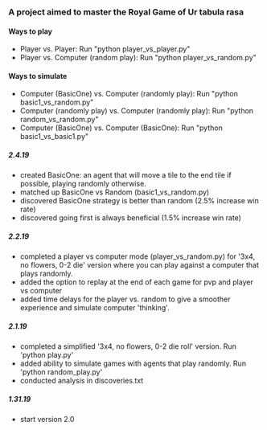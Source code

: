 ### A project aimed to master the Royal Game of Ur tabula rasa

#### Ways to play 
- Player vs. Player: Run "python player_vs_player.py"
- Player vs. Computer (random play): Run "python player_vs_random.py"

#### Ways to simulate
- Computer (BasicOne) vs. Computer (randomly play): Run "python basic1_vs_random.py"
- Computer (randomly play) vs. Computer (randomly play): Run "python random_vs_random.py"
- Computer (BasicOne) vs. Computer (BasicOne): Run "python basic1_vs_basic1.py"

##### 2.4.19 
- created BasicOne: an agent that will move a tile to the end tile if possible, playing randomly otherwise. 
- matched up BasicOne vs Random (basic1_vs_random.py)
- discovered BasicOne strategy is better than random (2.5% increase win rate)
- discovered going first is always beneficial (1.5% increase win rate)

##### 2.2.19
- completed a player vs computer mode (player_vs_random.py) for '3x4, no flowers, 0-2 die' version where you can play against a computer that plays randomly. 
- added the option to replay at the end of each game for pvp and player vs computer
- added time delays for the player vs. random to give a smoother experience and simulate computer 'thinking'.

##### 2.1.19
- completed a simplified '3x4, no flowers, 0-2 die roll' version. Run 'python play.py'
- added ability to simulate games with agents that play randomly. Run 'python random_play.py' 
- conducted analysis in discoveries.txt

##### 1.31.19
- start version 2.0